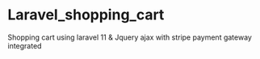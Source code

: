 # Laravel_shopping_cart
Shopping cart using laravel 11 &amp; Jquery ajax with stripe payment gateway integrated
